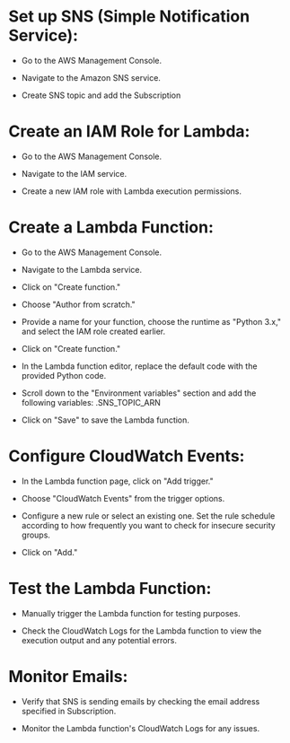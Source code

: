 # Set up SNS (Simple Notification Service):
* Go to the AWS Management Console.

* Navigate to the Amazon SNS service.

* Create SNS topic and add the Subscription

# Create an IAM Role for Lambda:
* Go to the AWS Management Console.

* Navigate to the IAM service.

* Create a new IAM role with Lambda execution permissions.

 # Create a Lambda Function:

 * Go to the AWS Management Console.

 * Navigate to the Lambda service.

 * Click on "Create function."

 * Choose "Author from scratch."

 * Provide a name for your function, choose the runtime as "Python 3.x," and select the IAM role created earlier.

 * Click on "Create function."

 * In the Lambda function editor, replace the default code with the provided Python code.

 * Scroll down to the "Environment variables" section and add the following variables:
      .SNS_TOPIC_ARN

 * Click on "Save" to save the Lambda function.

# Configure CloudWatch Events:

* In the Lambda function page, click on "Add trigger."

* Choose "CloudWatch Events" from the trigger options.

* Configure a new rule or select an existing one. Set the rule schedule according to how frequently you want to check for insecure  security groups.

* Click on "Add."
 # Test the Lambda Function:
 * Manually trigger the Lambda function for testing purposes.

* Check the CloudWatch Logs for the Lambda function to view the execution output and any potential errors.

 # Monitor Emails:
 * Verify that SNS is sending emails by checking the email address specified in Subscription.

 * Monitor the Lambda function's CloudWatch Logs for any issues.
